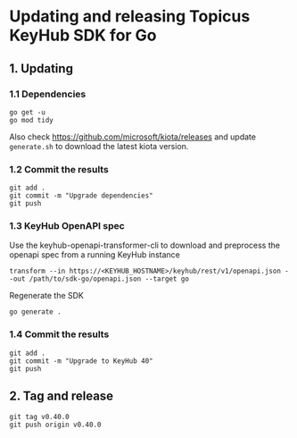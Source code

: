 # Updating and releasing Topicus KeyHub SDK for Go

## 1. Updating

### 1.1 Dependencies

```Shell
go get -u
go mod tidy
```

Also check https://github.com/microsoft/kiota/releases and update `generate.sh` to download the latest kiota version.

### 1.2 Commit the results

```Shell
git add .
git commit -m "Upgrade dependencies"
git push
```


### 1.3 KeyHub OpenAPI spec

Use the keyhub-openapi-transformer-cli to download and preprocess the openapi spec from a running KeyHub instance

```Shell
transform --in https://<KEYHUB_HOSTNAME>/keyhub/rest/v1/openapi.json --out /path/to/sdk-go/openapi.json --target go
```

Regenerate the SDK

```Shell
go generate .
```

### 1.4 Commit the results

```Shell
git add .
git commit -m "Upgrade to KeyHub 40"
git push
```

## 2. Tag and release

```Shell
git tag v0.40.0
git push origin v0.40.0
```
